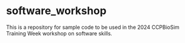 # software_workshop

This is a repository for sample code to be used in the 2024 CCPBioSim Training Week workshop on software skills.
